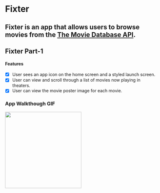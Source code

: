# Fixter
Fixter is an app that allows users to browse movies from the [The Movie Database API](http://docs.themoviedb.apiary.io/#).
---

## Fixter Part-1

#### Features
- [x] User sees an app icon on the home screen and a styled launch screen.
- [x] User can view and scroll through a list of movies now playing in theaters.
- [x] User can view the movie poster image for each movie.

### App Walkthough GIF

<img src="http://g.recordit.co/t7yiPMBfjL.gif" width=250><br>
